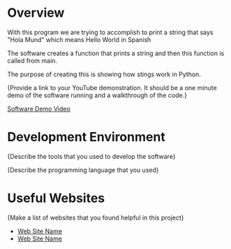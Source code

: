 # Overview

With this program we are trying to accomplish to print a string  that says "Hola Mund" which means Hello World in Spanish

The software creates a function that prints a string and then this function is called from main.

The purpose of creating this is showing how stings work in Python.

{Provide a link to your YouTube demonstration.  It should be a one minute demo of the software running and a walkthrough of the code.}

[Software Demo Video](http://youtube.link.goes.here)

# Development Environment

{Describe the tools that you used to develop the software}

{Describe the programming language that you used}

# Useful Websites

{Make a list of websites that you found helpful in this project}
* [Web Site Name](http://url.link.goes.here)
* [Web Site Name](http://url.link.goes.here)